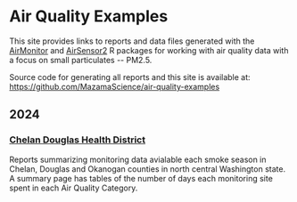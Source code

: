 # Air Quality Examples

This site provides links to reports and data files generated with the
[AirMonitor](https://mazamascience.github.io/AirMonitor) and 
[AirSensor2](https://mazamascience.github.io/AirSensor2) 
R packages for working with air quality data with
a focus on small particulates -- PM2.5.

Source code for generating all reports and this site is available at:
https://github.com/MazamaScience/air-quality-examples

## 2024

### [Chelan Douglas Health District](./2024/Chelan-Douglas_Health_District)

Reports summarizing monitoring data avialable each smoke season in Chelan,
Douglas and Okanogan counties in north central Washington state. A summary
page has tables of the number of days each monitoring site spent in each
Air Quality Category.
